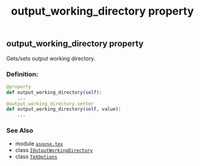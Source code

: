 ﻿---
title: output_working_directory property
second_title: Aspose.TeX for Python via .NET API References
description: 
type: docs
weight: 110
url: /python-net/aspose.tex/texoptions/output_working_directory/
is_root: false
---

## output_working_directory property


Gets/sets output working directory.
### Definition:
```python
@property
def output_working_directory(self):
    ...
@output_working_directory.setter
def output_working_directory(self, value):
    ...
```

### See Also
* module [`aspose.tex`](../../)
* class [`IOutputWorkingDirectory`](/tex/python-net/aspose.tex.io/ioutputworkingdirectory)
* class [`TeXOptions`](/tex/python-net/aspose.tex/texoptions)

